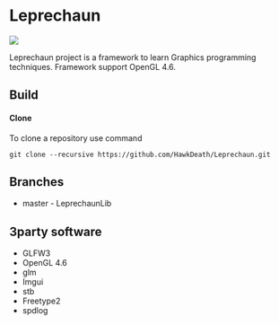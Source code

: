 # Leprechaun

[<img src="https://upload.wikimedia.org/wikipedia/commons/thumb/0/0b/Leprechaun_ill_artlibre_jnl.png/135px-Leprechaun_ill_artlibre_jnl.png">](https://en.wikipedia.org/wiki/Leprechaun)

Leprechaun project is a framework to learn Graphics programming techniques.
Framework support OpenGL 4.6.

## Build
#### Clone
To clone a repository use command
```
git clone --recursive https://github.com/HawkDeath/Leprechaun.git
```

## Branches

* master - LeprechaunLib

## 3party software
* GLFW3
* OpenGL 4.6
* glm
* Imgui
* stb
* Freetype2
* spdlog